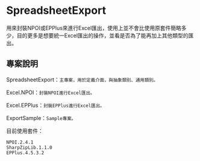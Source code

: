 # SpreadsheetExport

用來封裝NPOI或EPPlus來進行Excel匯出，使用上並不會比使用原套件簡略多少，目的更多是想要統一Excel匯出的操作，並看是否為了能再加上其他類型的匯出。

## 專案說明
SpreadsheetExport：`主專案，用於定義介面，與抽象類別、通用類別。`

Excel.NPOI：`封裝NPOI進行Excel匯出。`

Excel.EPPlus：`封裝EPPlus進行Excel匯出。`

ExportSample：`Sample專案。`

目前使用套件：
```
NPOI.2.4.1
SharpZipLib.1.1.0
EPPlus.4.5.3.2
```